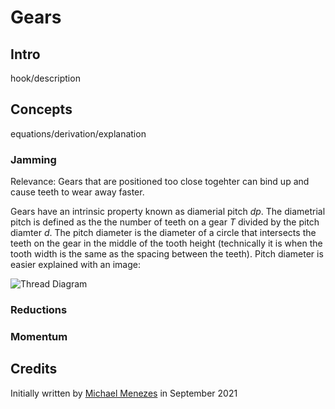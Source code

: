# Gears

## Intro

hook/description


## Concepts

equations/derivation/explanation

### Jamming

Relevance: Gears that are positioned too close togehter can bind up and cause teeth to wear away faster.

Gears have an intrinsic property known as diamerial pitch *dp*. The diametrial pitch is defined as the the number of teeth on a gear *T* divided by the pitch diamter *d*. The pitch diameter is the diameter of a circle that intersects the teeth on the gear in the middle of the tooth height (technically it is when the tooth width is the same as the spacing between the teeth). Pitch diameter is easier explained with an image: 

![Thread Diagram](../static/imgs/CAD/ThreadDiagram.gif)

### Reductions

### Momentum


## Credits

Initially written by [Michael Menezes](https://github.com/Menezmic21/) in September 2021
